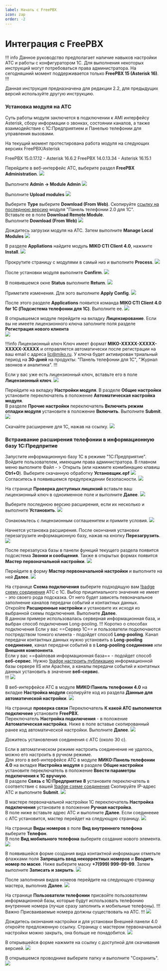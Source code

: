 ```yaml
---
label: Начать с FreePBX
icon: zap
order: -2
---
```


# Интеграция с FreePBX

!!! info
Данное руководство предполагает наличие навыков настройки АТС и работы с конфигуратором 1С. 
Для выполнения некоторых инструкций могут потребоваться права администратора. 
На сегодняшний момент поддерживается только **FreePBX 15 (Asterisk 16)**.
!!!

Данная инструкция предназначена для редакции 2.2, для предыдущих версий используйте другую инструкцию.

### Установка модуля на АТС

Суть работы модуля заключется в подключении к AMI интерфейсу Asterisk, сбору информации о звонках, состоянии каналов, а также взаимодействие с 1С:Предприятием и Панелью телефонии для управления вызовами.

На текущий момент протестирована работа модуля на следующих версиях FreePBX/Asterisk

FreePBX 15.0.17.12 - Asterisk 16.6.2
FreePBX 14.0.13.34 - Asterisk 16.15.1

Перейдите в веб-интерфейс АТС, выберите раздел **FreePBX Administration**.
![](~/assets/freepbx/freepbx_mod_0.png)

Выполните **Admin -> Module Admin**
![](~/assets/freepbx/freepbx_mod_1.png)

Выполните **Upload modules**
![](~/assets/freepbx/freepbx_mod_2.png)

Выберите **Type** выберите **Download (From Web)**. 
Скопируйте [ссылку на последнюю версию](https://releases.mikopbx.com/releases/v1/freepbx/getModuleFile/pt1coutpanel/latest.tgz)  модуля "Панель телефонии 2.0 для 1С".   
Вставьте ее в поле **Download Remote Module**.  
Выполните **Download (From Web)**
![](~/assets/freepbx/freepbx_mod_3.png)

Дождитесь загрузки модуля на АТС. Затем выполните **Manage Local Modules**
![](~/assets/freepbx/freepbx_mod_4.png)

В разделе **Appliations** найдите модуль **MIKO CTI Client 4.0**, нажмите **Install**.
![](~/assets/freepbx/freepbx_mod_5.png)

Прокрутите страницу с модулями в самый низ и выполните **Process**.
![](~/assets/freepbx/freepbx_mod_6.png)

После установки модуля выполните **Confirm**.
![](~/assets/freepbx/freepbx_mod_7.png)

В появившемся окне **Status** выполните **Return**.
![](~/assets/freepbx/freepbx_mod_8.png)

Приметите изменения. Для эого выполните **Apply Config**.
![](~/assets/freepbx/freepbx_mod_9.png)

После этого разделе **Applications** появится команда **MIKO CTI Client 4.0 for 1C (Подсистема телефонии для 1С)**. Выполните ее.
![](~/assets/freepbx/freepbx_mod_10.png)

В открывшемcя модуле перейдите на вкладку **Лицензирование**.
Если вы не имеете лицензионного ключа заполните поля разделе **Регистрация нового клиента**  
![](~/assets/freepbx/freepbx_mod_11.png)

!!!info Лицензионный ключ
Ключ имеет формат **MIKO-XXXXX-XXXXX-XXXXX-XXXXX** и отправляется автоматически после регистрации
на ваш email с адреса lic@miko.ru. У ключа будет активирован триальный период на **30-дней** на продукты: "Панель телефонии для 1С", "Журнал звонков и аналитика".
!!!

Если у вас уже есть лицензионный ключ, вставьте его в поле **Лицензионный ключ**.
![](~/assets/freepbx/freepbx_mod_12.png)

Перейдите на вкладку **Настройки модуля**. В разделе **Общие настройки** установите переключатель в положение **Автоматическая настройка модуля**.  
В разделе **Прочие настройки** переключатель **Включить режим отладки модуля** установите в положение **Включить**. Выполните **Submit**.
![](~/assets/freepbx/freepbx_mod_13.png)

Скачайте расширение для 1С, нажав на ссылку.
![](~/assets/freepbx/freepbx_mod_14.png)

### Встраивание расширения телефонии в информационную базу 1С:Предпритие
Запустите информационную базу 1С в режиме "1С:Предприятие". Войдите пользователем, имеющим права администратора.
В главном меню выполните  Файл - > Открыть (или нажмите конмбинацию клавиш **Ctrl+O**).  Выберите скачанную обработку **Установщик.epf**
![](~/assets/freepbx/freepbx_1c_0.png)
Согласитесь в появившемся предупреждении безопасности.
![](~/assets/freepbx/freepbx_1c_1.png)

На странице **Проверка доступных лицензий** вставьте ваш лицензионный ключ в одноименное поле и выполните **Далее**.
![](~/assets/freepbx/freepbx_1c_2.png)

Выберите последнюю версию расширения, если их несколько и выполните **Установить**.
![](~/assets/freepbx/freepbx_1c_3.png)

Ознакомьтесь с лицензионным соглашенитем и примите условия.
![](~/assets/freepbx/freepbx_1c_4.png)

Начнется установка расширения. После окончания установки перезагрузите информационную базу, нажав на кнопку **Перезагрузить**.
![](~/assets/freepbx/freepbx_1c_5.png)

После перезапуска базы в панели функций текущего раздела появится подсистема **Звонки и сообщения**. Также в открытых формах появится **Мастер первоначальной настройки**.
![](~/assets/freepbx/freepbx_1c_6.png)

Перейдите в форму **Мастер первоначальной настройки** и выполните на ней **Далее**.
![](~/assets/freepbx/freepbx_1c_7.png)

На странице **Схема подключения** выберите подходящую вам [!badge схему соединения](~/root-guides/select-connection-mode) АТС с 1С. Выбор приципиального значения не имеет - это своего рода подсказка. От него будет зависеть певоначальное заполнение каналов передачи событий и контактных данных.  
Откройте **Расширенные настройки** и установите их исходя из выбранной схемы подключения. Выполните **Далее**.  
В данном примере использовалась серверная информационная база, и выбран способ подключения Long-pooling.
!!! Коротко о способах подключения
Если у вас ==Сервер 1С== и пользователи подключаются постредством тонкого клиента - подойдет способ **Long-pooling**. Канал передачи контактных данных нужно установить в **Long-pooling соединение**, канал передачи событий в в **Long-pooling соединение** или **Внешняя компонента**.  
Если у вас ==файловая информационная база== - подойдет способ **веб-сервис**. Нужно [!badge настроить публикацию](~/root-guides/base-publishing) информационной базы сервере IIS или Apacheи, а каналы передачи событий и контатных данных установить в значение **веб-сервис**.  
!!!
![](~/assets/freepbx/freepbx_1c_8.png)

В веб-интерфейсе АТС в модуле **МИКО:Панель телефонии 4.0** на вкладке **Настройка модуля** скопируйте код из раздела **Данные для автоматической настройки**.
![](~/assets/freepbx/freepbx_1c_9.png)

На странице  **проверка связи** Переключатель **К какой АТС выполняется подключеие** установите **FreePBX**.  
Переключатель **Настройка подключения** - в положение **Автоматическая настройка**. 
Ниже в поле вставье скопированный ранее код автоматической настройки.
Выполните **Далее**.
![](~/assets/freepbx/freepbx_1c_10.png)

Дожитесь установления соединения с АТС (около 30 с). 

Если в автоматическом режиме настроить соедиенение не удалось, можно его настроить в ручном режиме.  
Для этого в веб-интерфейсе АТС в модуле **МИКО:Панель телефонии 4.0** на вкладке **Настройка модуля** в разделе **Общие настройки** установите переключатель в положение **Ввести параметры подключения к 1С вручную**.  
В разделе **Связь с 1С:Предприятие 8** установите переключатель в соответствие с вашей [!badge схеме соединения](~/root-guides/select-connection-mode)
Скопируйте IP-адрес АТС и выполните **Submit**.
![](~/assets/freepbx/freepbx_mod_15.png)

В мастере первоначальной настройки 1С переключатель **Настройка подключения** установите в положение **Ручная настройка**.  
В поле ниже вставьте адрес АТС и выполните **Далее**. Если соединееие с АТС установится, мастер перейдет на следующую страницу.
![](~/assets/freepbx/freepbx_1c_11.png)

На странице **Виды номеров** в поле **Вид внутреннего телефона** выберите **Телефон**.  
В поле **Вид мобильного телефона** выберите создание нового элемента. 
![](~/assets/freepbx/freepbx_1c_12.png)

В появившейся форме создания вида контактной информации отметьте флажками поля **Запрещать ввод некорректных номеров** и **Вводить номер по маске**.
Ниже выберите маску **+7(999) 999-99-99**. Затем выполните **Записать и закрыть**.
![](~/assets/freepbx/freepbx_1c_13.png)

После заполнения видов номеов перейдите на следующую страницу мастера, выполнив **Далее**.
![](~/assets/freepbx/freepbx_1c_14.png)

На странице **Пользователи телефонии** присвойте пользователям информационной базы, которые будут использовать телефонию внутренние номера (лучше сразу заполнить и мобильные телефоны).
!!! Важно
Присваиваемые номера должны существовать на АТС.
!!!
![](~/assets/freepbx/freepbx_1c_15.png)

Дождитесь окончания настройки и для установки Внешней панели 4.0 откройте предложенную ссылку. Страницу с мастером первоначальной настройки можно закрыть, она больше не понадобится. 
![](~/assets/freepbx/freepbx_1c_16.png)

В открывшейся форме нажмите на ссылку с доступной для скачивания версией.
![](~/assets/freepbx/freepbx_1c_17.png)

В открывшемся проводнике выберите папку и выполните "Сохранить".
![](~/assets/freepbx/freepbx_1c_18.png)